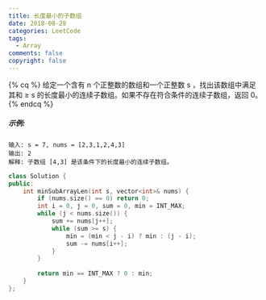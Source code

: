 ```yaml
---
title: 长度最小的子数组
date: 2018-08-28
categories: LeetCode
tags:
  - Array
comments: false
copyright: false
---
```

{% cq %}
给定一个含有 n 个正整数的数组和一个正整数 s ，找出该数组中满足其和 ≥ s 的长度最小的连续子数组。如果不存在符合条件的连续子数组，返回 0。
{% endcq %}
<!-- more -->
##### 示例: 
```
输入: s = 7, nums = [2,3,1,2,4,3]
输出: 2
解释: 子数组 [4,3] 是该条件下的长度最小的连续子数组。
```

``` cpp
class Solution {
public:
    int minSubArrayLen(int s, vector<int>& nums) {
        if (nums.size() == 0) return 0;
        int i = 0, j = 0, sum = 0, min = INT_MAX;
        while (j < nums.size()) {
            sum += nums[j++];
            while (sum >= s) {
                min = (min < j - i) ? min : (j - i);
                sum -= nums[i++];
            }
        }
        
        return min == INT_MAX ? 0 : min;
    }
};
```